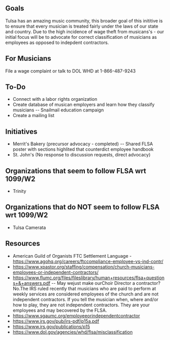 ## Goals
Tulsa has an amazing music community, this broader goal of this inititive is to ensure that every musician is treated fairly under the laws of our state and country. Due to the high incidence of wage theft from musicans's  - our initial focus will be to advocate for correct classification of musicians as employees as opposed to indepdent contractors. 

## For Musicians 
File a wage complaint or talk to DOL WHD at 1-866-487-9243

## To-Do 
- Connect with a labor rights organization 
- Create database of musican employers and learn how they classify musicians 
-- Snailmail education campaign
- Create a mailing list 

## Initiatives
- Merrit's Bakery (precursor advocacy - completed)
-- Shared FLSA poster with sections highlited that counterdict employee handbook
- St. John's (No response to discussion requests, direct advocacy) 

## Organizations that seem to follow FLSA wrt 1099/W2
- Trinity 
 
## Organizations that do NOT seem to follow FLSA wrt 1099/W2
- Tulsa Camerata

## Resources 
- American Guild of Organists FTC Settlement Language - https://www.agohq.org/careers/ftccompliance-employee-vs-ind-contr/
- https://www.xpastor.org/staffing/compensation/church-musicians-employees-or-independent-contractors/
- https://www.flumc.org/files/fileslibrary/human+resources/flsa+questions+&+answers.pdf
-- May wejust make ourChoir Director a contractor?No.The IRS ruled recently that musicians who are paid to perform at weekly services are considered employees of the church and are not independent contractors.  If you tell the musician when, where and/or how to play, they are not independent contractors.  They are your employees and may becovered by the FLSA.
- https://www.sgaumc.org/employeeorindependentcontractor
- https://www.irs.gov/pub/irs-pdf/p15a.pdf
- https://www.irs.gov/publications/p15
- https://www.dol.gov/agencies/whd/flsa/misclassification
